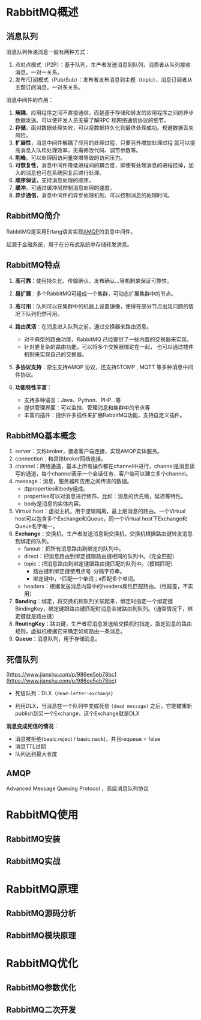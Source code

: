 # RabbitMQ概述

## 消息队列

消息队列传递消息一般有两种方式：

1. 点对点模式（P2P）：基于队列，生产者发送消息到队列，消费者从队列接收消息。一对一关系。
2. 发布/订阅模式（Pub/Sub）：发布者发布消息到主题（topic），消息订阅者从主题订阅消息。一对多关系。

消息中间件的作用：

1. **解耦**，应用程序之间不直接通信，而是基于存储和转发的应用程序之间的异步数据发送。可以使开发人员无需了解RPC 和网络通信协议的细节。
2. **存储**，面对数据处理失败，可以将数据持久化到最终处理成功。规避数据丢失风险。
3. **扩展性**，消息中间件解耦了应用的处理过程，只要另外增加处理过程 就可以提高消息入队和处理效率，无需修改代码、调节参数等。
4. **削峰**，可以处理因访问量突增导致的访问压力。
5. **可恢复性**，消息中间件降低进程间的耦合度，即使有处理消息的进程挂掉，加入的消息也可在系统回复后进行处理。
6. **顺序保证**，支持消息处理的顺序。
7. **缓冲**，可通过缓冲层控制消息处理的速度。
8. **异步通信**，消息中间件的异步处理机制，可以控制消息的处理时间。

## RabbitMQ简介

RabbitMQ是采用Erlang语言实现[AMQP](#AMQP)的消息中间件。

起源于金融系统，用于在分布式系统中存储转发消息。

## RabbitMQ特点

1. **高可靠**：使用持久化、传输确认、发布确认...等机制来保证可靠性。

2. **易扩展**：多个RabbitMQ可组成一个集群，可动态扩展集群中的节点。

3. **高可用**：队列可以在集群中的机器上设置镜像，使得在部分节点出现问题的情况下队列仍然可用。
4. **路由灵活**：在消息进入队列之前，通过交换器来路由消息。
   - 对于典型的路由功能，RabbitMQ 己经提供了一些内置的交换器来实现。
   - 针对更复杂的路由功能，可以将多个交换器绑定在一起， 也可以通过插件机制来实现自己的交换器。
5. **多协议支持**：原生支持AMQP 协议，还支持STOMP , MQTT 等多种消息中间件协议。
6. **功能特性丰富**：
   - 支持多种语言：Java、Python、PHP...等
   - 提供管理界面：可以监控、管理消息和集群中的节点等
   - 丰富的插件：提供许多插件来扩展RabbitMQ功能，支持自定义插件。



## RabbitMQ基本概念

1. server：又称broker，接收客户端连接，实现AMQP实体服务。
2. connection：和具体broker网络连接。
3. channel：网络通道，基本上所有操作都在channel中进行，channel是消息读写的通道，每个channel表示一个会话任务，客户端可以建立多个channel。
4. message：消息，服务器和应用之间传递的数据。
   - 由properties和body组成。
   - properties可以对消息进行修饰，比如：消息的优先级，延迟等特性。
   - body是消息的实体内容。
5. Virtual host：虚拟主机，用于逻辑隔离，最上层消息的路由。一个Virtual host可以包含多个Exchange和Queue，同一个Virtual host下Exchange和Queue名字唯一。
6. **Exchange**：交换机，生产者发送消息到交换机，交换机根据路由键转发消息到绑定的队列。
   - fanout：把所有消息路由到绑定的队列中。
   - direct：把消息路由到绑定键跟路由键相同的队列中。（完全匹配）
   - topic：把消息路由到绑定键跟路由键匹配的队列中。（模糊匹配）
     - 路由键和绑定键使用点号`.`分隔字符串。
     - 绑定键中，`*`匹配一个单词；`#`匹配多个单词。
   - headers：根据发送消息内容中的headers属性匹配路由。（性能差，不实用）
7. **Banding**：绑定，将交换机和队列关联起来，绑定时指定一个绑定键BindingKey，绑定键跟路由键匹配时消息会被路由到队列。（通常情况下，绑定键就是路由键）
8. **RoutingKey**：路由键，生产者将消息发送给交换机时指定，指定消息的路由规则，虚拟机根据它来确定如何路由一条消息。
9. **Queue**：消息队列，用于存储消息。



## 死信队列

[https://www.jianshu.com/p/986ee5eb78bc](https://www.jianshu.com/p/986ee5eb78bc)

- 死信队列：DLX（`dead-letter-exchange`）

- 利用DLX，当消息在一个队列中变成死信 `(dead message)` 之后，它能被重新publish到另一个Exchange，这个Exchange就是DLX

**消息变成死信的情况**：

- 消息被拒绝(basic.reject / basic.nack)，并且requeue = false
- 消息TTL过期
- 队列达到最大长度



## AMQP

Advanced Message Queuing Protocol ，高级消息队列协议

# RabbitMQ使用

## RabbitMQ安装





## RabbitMQ实战





# RabbitMQ原理

## RabbitMQ源码分析





## RabbitMQ模块原理



# RabbitMQ优化

## RabbitMQ参数优化



## RabbitMQ二次开发

